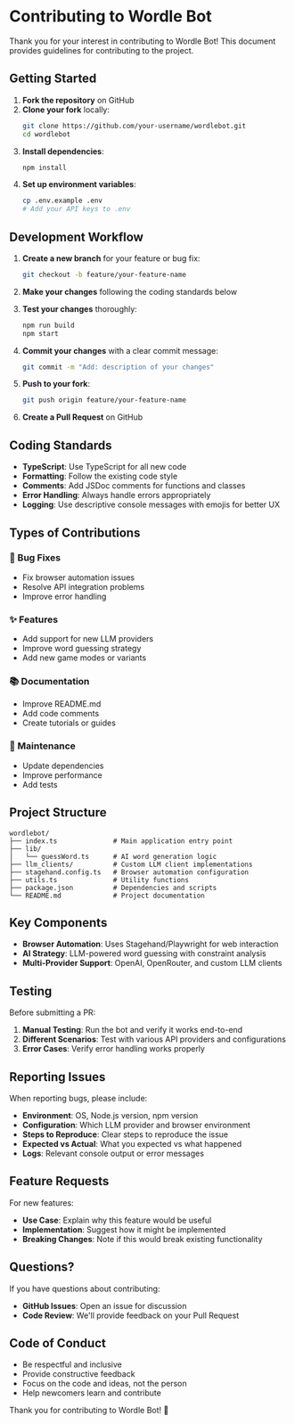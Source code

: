 # Contributing to Wordle Bot

Thank you for your interest in contributing to Wordle Bot! This document provides guidelines for contributing to the project.

## Getting Started

1. **Fork the repository** on GitHub
2. **Clone your fork** locally:
   ```bash
   git clone https://github.com/your-username/wordlebot.git
   cd wordlebot
   ```
3. **Install dependencies**:
   ```bash
   npm install
   ```
4. **Set up environment variables**:
   ```bash
   cp .env.example .env
   # Add your API keys to .env
   ```

## Development Workflow

1. **Create a new branch** for your feature or bug fix:
   ```bash
   git checkout -b feature/your-feature-name
   ```

2. **Make your changes** following the coding standards below

3. **Test your changes** thoroughly:
   ```bash
   npm run build
   npm start
   ```

4. **Commit your changes** with a clear commit message:
   ```bash
   git commit -m "Add: description of your changes"
   ```

5. **Push to your fork**:
   ```bash
   git push origin feature/your-feature-name
   ```

6. **Create a Pull Request** on GitHub

## Coding Standards

- **TypeScript**: Use TypeScript for all new code
- **Formatting**: Follow the existing code style
- **Comments**: Add JSDoc comments for functions and classes
- **Error Handling**: Always handle errors appropriately
- **Logging**: Use descriptive console messages with emojis for better UX

## Types of Contributions

### 🐛 Bug Fixes
- Fix browser automation issues
- Resolve API integration problems
- Improve error handling

### ✨ Features
- Add support for new LLM providers
- Improve word guessing strategy
- Add new game modes or variants

### 📚 Documentation
- Improve README.md
- Add code comments
- Create tutorials or guides

### 🔧 Maintenance
- Update dependencies
- Improve performance
- Add tests

## Project Structure

```
wordlebot/
├── index.ts              # Main application entry point
├── lib/
│   └── guessWord.ts      # AI word generation logic
├── llm_clients/          # Custom LLM client implementations
├── stagehand.config.ts   # Browser automation configuration
├── utils.ts              # Utility functions
├── package.json          # Dependencies and scripts
└── README.md             # Project documentation
```

## Key Components

- **Browser Automation**: Uses Stagehand/Playwright for web interaction
- **AI Strategy**: LLM-powered word guessing with constraint analysis
- **Multi-Provider Support**: OpenAI, OpenRouter, and custom LLM clients

## Testing

Before submitting a PR:

1. **Manual Testing**: Run the bot and verify it works end-to-end
2. **Different Scenarios**: Test with various API providers and configurations
3. **Error Cases**: Verify error handling works properly

## Reporting Issues

When reporting bugs, please include:

- **Environment**: OS, Node.js version, npm version
- **Configuration**: Which LLM provider and browser environment
- **Steps to Reproduce**: Clear steps to reproduce the issue
- **Expected vs Actual**: What you expected vs what happened
- **Logs**: Relevant console output or error messages

## Feature Requests

For new features:

- **Use Case**: Explain why this feature would be useful
- **Implementation**: Suggest how it might be implemented
- **Breaking Changes**: Note if this would break existing functionality

## Questions?

If you have questions about contributing:

- **GitHub Issues**: Open an issue for discussion
- **Code Review**: We'll provide feedback on your Pull Request

## Code of Conduct

- Be respectful and inclusive
- Provide constructive feedback
- Focus on the code and ideas, not the person
- Help newcomers learn and contribute

Thank you for contributing to Wordle Bot! 🎯